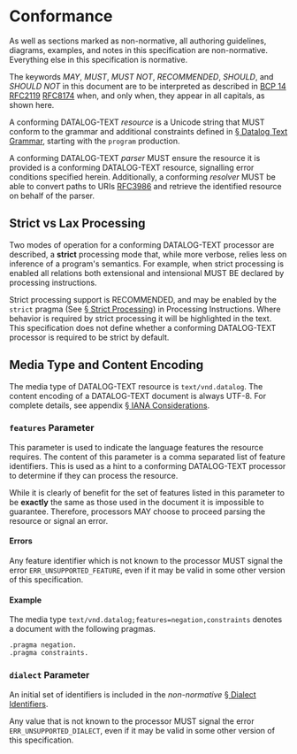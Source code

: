 # Conformance

As well as sections marked as non-normative, all authoring guidelines, diagrams, examples, and notes in this specification are non-normative. Everything else in this specification is normative.

The keywords _MAY_, _MUST_, _MUST NOT_, _RECOMMENDED_, _SHOULD_, and _SHOULD NOT_ in this document are to be interpreted as described in [BCP 14](https://tools.ietf.org/html/bcp14) <span class="bibref inline">[RFC2119](x_references.md#RFC2119)</span> <span class="bibref inline">[RFC8174](x_references.md#RFC8174)</span> when, and only when, they appear in all capitals, as shown here.

A conforming DATALOG-TEXT _resource_ is a Unicode string that MUST conform to the grammar and additional constraints defined in [§&nbsp;Datalog Text Grammar](grammar.md), starting with the `program` production. 

A conforming DATALOG-TEXT _parser_ MUST ensure the resource it is provided is a conforming DATALOG-TEXT resource, signalling error conditions specified herein. Additionally, a conforming _resolver_ MUST be able to convert paths to URIs <span class="bibref inline">[RFC3986](x_references.md#RFC3986)</span> and retrieve the identified resource on behalf of the parser.

## Strict vs Lax Processing

Two modes of operation for a conforming DATALOG-TEXT processor are described, a **strict** processing mode that, while more verbose, relies less on inference of a program's semantics. For example, when strict processing is enabled all relations both extensional and intensional MUST BE declared by processing instructions.

Strict processing support is RECOMMENDED, and may be enabled by the `strict` pragma (See [§&nbsp;Strict Processing](grammar_pi.md#strict-processing)) in Processing Instructions. Where behavior is required by strict processing it will be highlighted in the text. This specification does not define whether a conforming DATALOG-TEXT processor is required to be strict by default.

## Media Type and Content Encoding

The media type of DATALOG-TEXT resource is `text/vnd.datalog`. The content encoding of a DATALOG-TEXT document is always UTF-8. For complete details, see appendix [§&nbsp;IANA Considerations](x_iana.md).

### `features` Parameter

This parameter is used to indicate the language features the resource requires. The content of this parameter is a comma separated list of feature identifiers. This is used as a hint to a conforming DATALOG-TEXT processor to determine if they can process the resource. 

While it is clearly of benefit for the set of features listed in this parameter to be **exactly** the same as those used in the document it is impossible to guarantee. Therefore, processors MAY choose to proceed parsing the resource or signal an error. 

#### Errors

Any feature identifier which is not known to the processor MUST signal the error `ERR_UNSUPPORTED_FEATURE`, even if it may be valid in some other version of this specification.

#### Example

The media type `text/vnd.datalog;features=negation,constraints` denotes a document with the following pragmas.

```datalog
.pragma negation.
.pragma constraints.
```

### `dialect` Parameter

An initial set of identifiers is included in the _non-normative_ [§&nbsp;Dialect Identifiers](dialects.md).

Any value that is not known to the processor MUST signal the error `ERR_UNSUPPORTED_DIALECT`, even if it may be valid in some other version of this specification.
